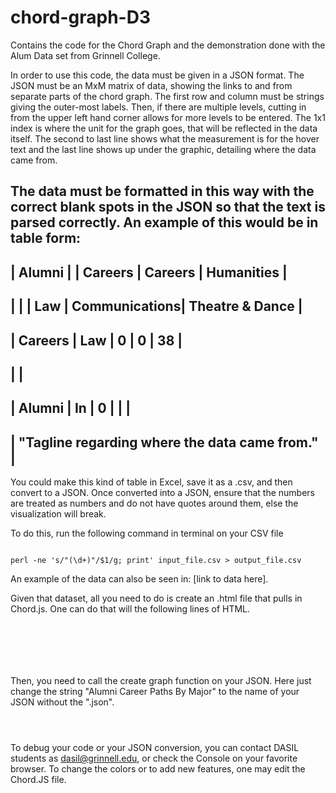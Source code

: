 chord-graph-D3
==============

Contains the code for the Chord Graph and the demonstration done with the 
Alum Data set from Grinnell College.

In order to use this code, the data must be given in a JSON format. The JSON 
must be an MxM matrix of data, showing the links to and from separate parts of
the chord graph. The first row and column must be strings giving the outer-most
labels. Then, if there are multiple levels, cutting in from the upper left hand
corner allows for more levels to be entered. The 1x1 index is where the unit for
the graph goes, that will be reflected in the data itself. The second to last
line shows what the measurement is for the hover text and the last line shows
up under the graphic, detailing where the data came from.

The data must be formatted in this way with the correct blank spots in the JSON
so that the text is parsed correctly. 
An example of this would be in table form: 
--------------------------------------------------------------------------------
|      Alumni    |         |  Careers   |   Careers     | Humanities           |
--------------------------------------------------------------------------------
|                |         |  Law       | Communications| Theatre & Dance      |
--------------------------------------------------------------------------------
|  Careers       |  Law    |   0        |        0      |        38            |
--------------------------------------------------------------------------------
|                                                                              |
--------------------------------------------------------------------------------
|  Alumni        |   In    |    0       |               |                      |
--------------------------------------------------------------------------------
| "Tagline regarding where the data came from."                                |
--------------------------------------------------------------------------------

You could make this kind of table in Excel, save it as a .csv, and then convert
to a JSON. Once converted into a JSON, ensure that the numbers are treated as 
numbers and do not have quotes around them, else the visualization will break. 

To do this, run the following command in terminal on your CSV file

<code>
perl -ne 's/"(\d+)"/$1/g; print' input_file.csv > output_file.csv
</code>

An example of the data can also be seen in: [link to data here].

Given that dataset, all you need to do is create an .html file that pulls in 
Chord.js. One can do that will the following lines of HTML.
<code>
<script src="http://d3js.org/d3.v3.min.js" charset="utf-8"></script>
<script src="Chord.js"></script>
</code>

Then, you need to call the create graph function on your JSON. Here just change 
the string "Alumni Career Paths By Major" to the name of your JSON without the
".json". 

<code>
<script>
/* Call the createGraph function on the given dataset */
createGraph("Alumni Career Paths By Major", chordParse);
</script>
</code>

To debug your code or your JSON conversion, you can contact DASIL students as 
dasil@grinnell.edu, or check the Console on your favorite browser. To change
the colors or to add new features, one may edit the Chord.JS file. 
